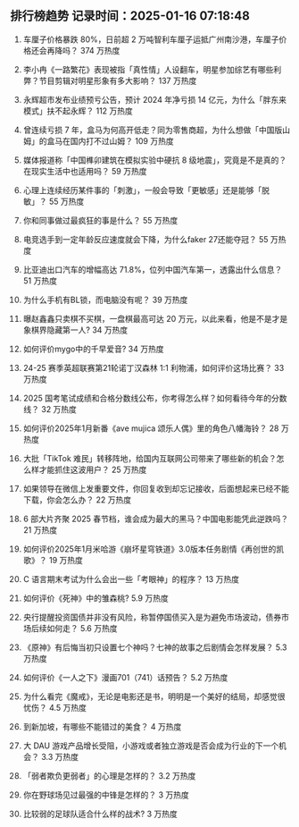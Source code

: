 
## 排行榜趋势 记录时间：2025-01-16 07:18:48
  
  1. 车厘子价格暴跌 80%，日前超 2 万吨智利车厘子运抵广州南沙港，车厘子价格还会再降吗？ 374 万热度
    
  2. 李小冉《一路繁花》表现被指「真性情」人设翻车，明星参加综艺有哪些利弊？节目剪辑对明星形象有多大影响？ 137 万热度
    
  3. 永辉超市发布业绩预亏公告，预计 2024 年净亏损 14 亿元，为什么「胖东来模式」扶不起永辉？ 112 万热度
    
  4. 曾连续亏损 7 年，盒马为何高开低走？同为零售商超，为什么想做「中国版山姆」的盒马在国内打不过山姆？ 109 万热度
    
  5. 媒体报道称「中国榫卯建筑在模拟实验中硬抗 8 级地震」，究竟是不是真的？在现实生活中也适用吗？ 59 万热度
    
  6. 心理上连续经历某件事的「刺激」，一般会导致「更敏感」还是能够「脱敏」？ 55 万热度
    
  7. 你和同事做过最疯狂的事是什么？ 55 万热度
    
  8. 电竞选手到一定年龄反应速度就会下降，为什么faker 27还能夺冠？ 55 万热度
    
  9. 比亚迪出口汽车的增幅高达 71.8%，位列中国汽车第一，透露出什么信息？ 51 万热度
    
  10. 为什么手机有BL锁，而电脑没有呢？ 39 万热度
    
  11. 曝赵鑫鑫只卖棋不买棋，一盘棋最高可达 20 万元，以此来看，他是不是才是象棋界隐藏第一人? 34 万热度
    
  12. 如何评价mygo中的千早爱音? 34 万热度
    
  13. 24-25 赛季英超联赛第21轮诺丁汉森林 1:1 利物浦，如何评价这场比赛？ 33 万热度
    
  14. 2025 国考笔试成绩和合格分数线公布，你考得怎么样？如何看待今年的分数线？ 32 万热度
    
  15. 如何评价2025年1月新番《ave mujica 颂乐人偶》里的角色八幡海铃？ 28 万热度
    
  16. 大批「TikTok 难民」转移阵地，给国内互联网公司带来了哪些新的机会？怎么样才能抓住这波用户？ 25 万热度
    
  17. 如果领导在微信上发重要文件，你回复收到却忘记接收，后面想起来已经不能下载，你会怎么办？ 22 万热度
    
  18. 6 部大片齐聚 2025 春节档，谁会成为最大的黑马？中国电影能凭此逆跌吗？ 21 万热度
    
  19. 如何评价2025年1月米哈游《崩坏星穹铁道》3.0版本任务剧情《再创世的凯歌》？ 19 万热度
    
  20. C 语言期末考试为什么会出一些「考眼神」的程序？ 13 万热度
    
  21. 如何评价《死神》中的雏森桃? 5.9 万热度
    
  22. 央行提醒投资国债并非没有风险，称暂停国债买入是为避免市场波动，债券市场后续如何走？ 5.6 万热度
    
  23. 《原神》有后悔当初只设置七个神吗？七神的故事之后剧情会怎样发展？ 5.3 万热度
    
  24. 如何评价《一人之下》漫画701（741）话预告？ 5.2 万热度
    
  25. 为什么看完《魔戒》，无论是电影还是书，明明是一个美好的结局，却感觉很忧伤？ 4.5 万热度
    
  26. 到新加坡，有哪些不能错过的美食？ 4 万热度
    
  27. 大 DAU 游戏产品增长受阻，小游戏或者独立游戏是否会成为行业的下一个机会？ 3.3 万热度
    
  28. 「弱者欺负更弱者」的心理是怎样的？ 3.2 万热度
    
  29. 你在野球场见过最强的中锋是怎样的？ 3 万热度
    
  30. 比较弱的足球队适合什么样的战术? 3 万热度
    